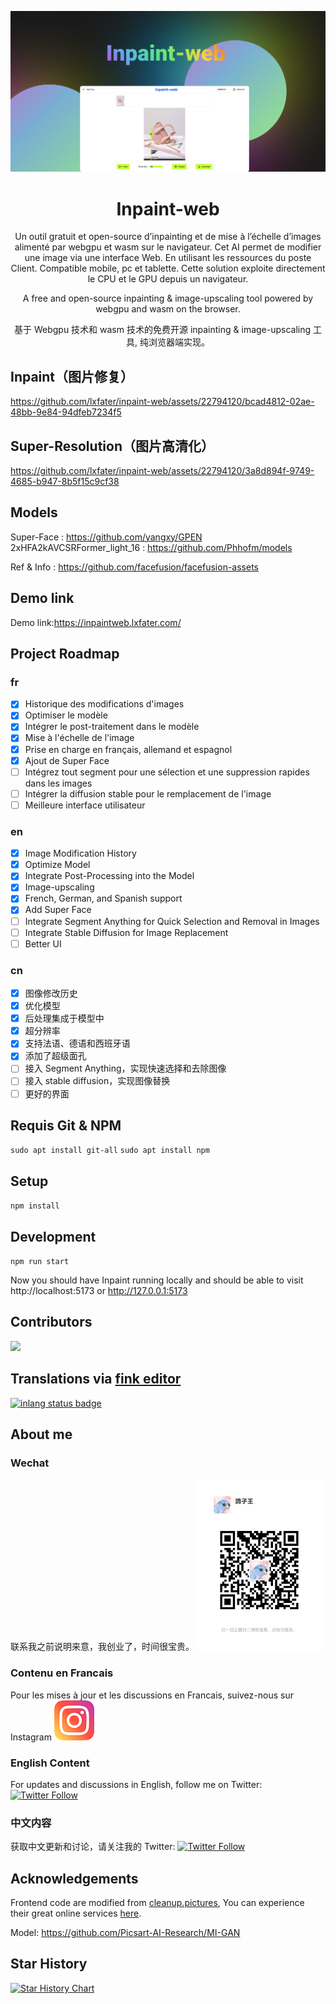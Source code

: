 ![Inpaint-web](./media/cover.png)

<div align="center">
  
# Inpaint-web

Un outil gratuit et open-source d’inpainting et de mise à l’échelle d’images alimenté par webgpu et wasm sur le navigateur.
Cet AI permet de modifier une image via une interface Web. En utilisant les ressources du poste Client.
Compatible mobile, pc et tablette. Cette solution exploite directement le CPU et le GPU depuis un navigateur.

A free and open-source inpainting & image-upscaling tool powered by webgpu and wasm on the browser.

基于 Webgpu 技术和 wasm 技术的免费开源 inpainting & image-upscaling 工具, 纯浏览器端实现。

</div>

## Inpaint（图片修复）

https://github.com/lxfater/inpaint-web/assets/22794120/bcad4812-02ae-48bb-9e84-94dfeb7234f5

## Super-Resolution（图片高清化）

https://github.com/lxfater/inpaint-web/assets/22794120/3a8d894f-9749-4685-b947-8b5f15c9cf38

## Models

Super-Face :
https://github.com/yangxy/GPEN
2xHFA2kAVCSRFormer_light_16 :
https://github.com/Phhofm/models

Ref & Info :
https://github.com/facefusion/facefusion-assets

## Demo link

Demo link:https://inpaintweb.lxfater.com/

## Project Roadmap

### fr

- [x] Historique des modifications d'images
- [x] Optimiser le modèle
- [x] Intégrer le post-traitement dans le modèle
- [x] Mise à l'échelle de l'image
- [x] Prise en charge en français, allemand et espagnol
- [x] Ajout de Super Face
- [ ] Intégrez tout segment pour une sélection et une suppression rapides dans les images
- [ ] Intégrer la diffusion stable pour le remplacement de l'image
- [ ] Meilleure interface utilisateur

### en

- [x] Image Modification History
- [x] Optimize Model
- [x] Integrate Post-Processing into the Model
- [x] Image-upscaling
- [x] French, German, and Spanish support
- [x] Add Super Face
- [ ] Integrate Segment Anything for Quick Selection and Removal in Images
- [ ] Integrate Stable Diffusion for Image Replacement
- [ ] Better UI

### cn

- [x] 图像修改历史
- [x] 优化模型
- [x] 后处理集成于模型中
- [x] 超分辨率
- [x] 支持法语、德语和西班牙语
- [x] 添加了超级面孔
- [ ] 接入 Segment Anything，实现快速选择和去除图像
- [ ] 接入 stable diffusion，实现图像替换
- [ ] 更好的界面

## Requis Git & NPM

`sudo apt install git-all`
`sudo apt install npm`

## Setup

`npm install`

## Development

`npm run start`

Now you should have Inpaint running locally and should be able to visit http://localhost:5173 or http://127.0.0.1:5173

## Contributors

<a href="https://github.com/lxfater/inpaint-web/graphs/contributors">
  <img src="https://contrib.rocks/image?repo=lxfater/inpaint-web" />
</a>

## Translations via [fink editor](https://inlang.com/m/tdozzpar/app-inlang-editor)

[![inlang status badge](https://inlang.com/badge?url=github.com/lxfater/inpaint-web)](https://inlang.com/editor/github.com/lxfater/inpaint-web?ref=badge)

## About me

### Wechat

<div align="left">
    <span>联系我之前说明来意，我创业了，时间很宝贵。</span>
    <img src="https://raw.githubusercontent.com/lxfater/inpaint-web/main/media/wechat.jpg" style="width: 200px; display: inline-block;">
</div>

### Contenu en Francais

Pour les mises à jour et les discussions en Francais, suivez-nous sur Instagram
[![Instagram Follow N3oray](https://raw.githubusercontent.com/N3oRay/inpaint-web/main/media/instagram-s.png)](https://www.instagram.com/n3oray/)

### English Content

For updates and discussions in English, follow me on Twitter:
[![Twitter Follow](https://img.shields.io/twitter/follow/rules4thing?style=social)](https://twitter.com/rules4thing)

### 中文内容

获取中文更新和讨论，请关注我的 Twitter:
[![Twitter Follow](https://img.shields.io/twitter/follow/lxfater?style=social)](https://twitter.com/lxfater)

## Acknowledgements

Frontend code are modified from [cleanup.pictures](https://github.com/initml/cleanup.pictures), You can experience their
great online services [here](https://cleanup.pictures/).

Model: https://github.com/Picsart-AI-Research/MI-GAN

## Star History

[![Star History Chart](https://api.star-history.com/svg?repos=lxfater/inpaint-web&type=Date)](https://star-history.com/#lxfater/inpaint-web&Date)
